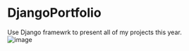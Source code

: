 # DjangoPortfolio
Use Django framewrk to present all of my projects this year.  <br />
![image](https://github.com/kuanhunglingary/DjangoPortfolio/blob/main/project1.png)